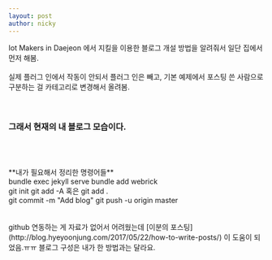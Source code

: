 ```yaml
---
layout: post
author: nicky
---
```

Iot Makers in Daejeon 에서 지킬을 이용한 블로그 개설 방법을 알려줘서 일단 집에서 먼저 해봄.  
<br/>
실제 플러그 인에서 작동이 안되서 플러그 인은 빼고,
기본 예제에서 포스팅 쓴 사람으로 구분하는 걸 카테고리로 변경해서 올려봄.  
<br/>
<br/>
### 그래서 현재의 내 블로그 모습이다.
<br/>
<br/>
<br/>
**내가 필요해서 정리한 명령어들**
<br/>
bundle exec jekyll serve  
bundle add webrick  
<br/>
git init
git add -A  혹은 git add .
<br/>
git commit -m "Add blog"  
git push -u origin master  
<br/>
<br/>
<br/>
github 연동하는 게 자료가 없어서 어려웠는데 
[이분의 포스팅](http://blog.hyeyoonjung.com/2017/05/22/how-to-write-posts/) 이 도움이 되었음.ㅠㅠ
블로그 구성은 내가 한 방법과는 달라요.
<br/>
